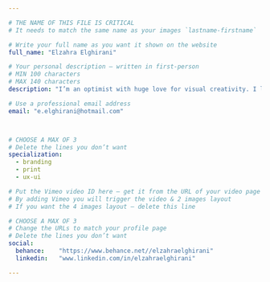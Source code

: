 ```yaml
---

# THE NAME OF THIS FILE IS CRITICAL
# It needs to match the same name as your images `lastname-firstname`

# Write your full name as you want it shown on the website
full_name: "Elzahra Elghirani"

# Your personal description — written in first-person
# MIN 100 characters
# MAX 140 characters
description: "I’m an optimist with huge love for visual creativity. I love fashion, reading, comedy, science, a sprinkle of philosophy and a whole lot of coffee! I also enjoy romantic walks to the fridge."

# Use a professional email address
email: "e.elghirani@hotmail.com"



# CHOOSE A MAX OF 3
# Delete the lines you don’t want
specialization:
  - branding
  - print
  - ux-ui

# Put the Vimeo video ID here — get it from the URL of your video page
# By adding Vimeo you will trigger the video & 2 images layout
# If you want the 4 images layout — delete this line

# CHOOSE A MAX OF 3
# Change the URLs to match your profile page
# Delete the lines you don’t want
social:
  behance:    "https://www.behance.net//elzahraelghirani"
  linkedin:   "www.linkedin.com/in/elzahraelghirani"

---
```

